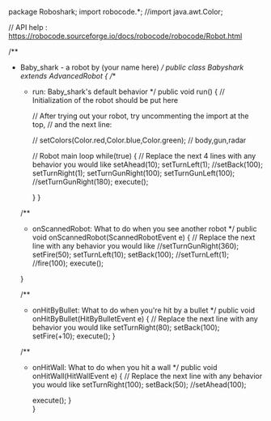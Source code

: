 package Roboshark;
import robocode.*;
//import java.awt.Color;

// API help : https://robocode.sourceforge.io/docs/robocode/robocode/Robot.html

/**
 * Baby_shark - a robot by (your name here)
 */
public class Babyshark extends AdvancedRobot
{
	/**
	 * run: Baby_shark's default behavior
	 */
	public void run() {
		// Initialization of the robot should be put here

		// After trying out your robot, try uncommenting the import at the top,
		// and the next line:

		// setColors(Color.red,Color.blue,Color.green); // body,gun,radar

		// Robot main loop
		while(true) {
			// Replace the next 4 lines with any behavior you would like
			setAhead(10);
			setTurnLeft(1);
			//setBack(100);
			setTurnRight(1);
			setTurnGunRight(100);
			setTurnGunLeft(100);
			//setTurnGunRight(180);
			execute();

		}
	}

	/**
	 * onScannedRobot: What to do when you see another robot
	 */
	public void onScannedRobot(ScannedRobotEvent e) {
		// Replace the next line with any behavior you would like
			//setTurnGunRight(360);
			setFire(50);
			setTurnLeft(10);
			setBack(100);
			//setTurnLeft(1);
			//fire(100);
			execute();
	
	}

	/**
	 * onHitByBullet: What to do when you're hit by a bullet
	 */
	public void onHitByBullet(HitByBulletEvent e) {
		// Replace the next line with any behavior you would like
			setTurnRight(80);
				setBack(100);
			setFire(+10);
			execute();
	}
	
	/**
	 * onHitWall: What to do when you hit a wall
	 */
	public void onHitWall(HitWallEvent e) {
		// Replace the next line with any behavior you would like
		setTurnRight(100);
		setBack(50);
			//setAhead(100);
		
		execute();
	}	
}
